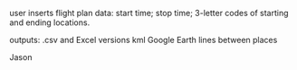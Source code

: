 user inserts flight plan data: start time; stop time; 3-letter codes of starting and ending locations.

outputs:
    .csv and Excel versions
    kml Google Earth lines between places

Jason
